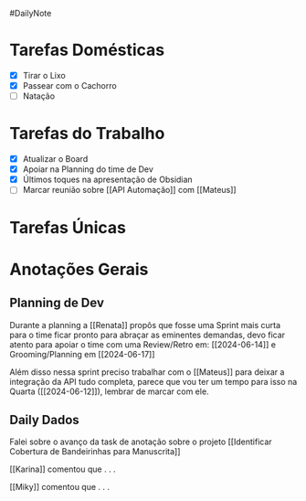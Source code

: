 #DailyNote

# Tarefas Domésticas
- [x] Tirar o Lixo
- [x] Passear com o Cachorro
- [ ] Natação

# Tarefas do Trabalho
- [x] Atualizar o Board
- [x] Apoiar na Planning do time de Dev
- [x] Últimos toques na apresentação de Obsidian
- [ ] Marcar reunião sobre [[API Automação]] com [[Mateus]]

# Tarefas Únicas

# Anotações Gerais

## Planning de Dev

Durante a planning a [[Renata]] propôs que fosse uma Sprint mais curta para o time ficar pronto para abraçar as eminentes demandas, devo ficar atento para apoiar o time com uma Review/Retro em: [[2024-06-14]] e Grooming/Planning em [[2024-06-17]]

Além disso nessa sprint preciso trabalhar com o [[Mateus]] para deixar a integração da API tudo completa, parece que vou ter um tempo para isso na Quarta ([[2024-06-12]]), lembrar de marcar com ele.

## Daily Dados

Falei sobre o avanço da task de anotação sobre o projeto [[Identificar Cobertura de Bandeirinhas para Manuscrita]]

[[Karina]] comentou que . . .

[[Miky]] comentou que . . .
